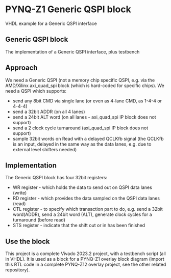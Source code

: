 # PYNQ-Z1 Generic QSPI block
 VHDL example for a Generic QSPI interface

## Generic QSPI block
The implementation of a Generic QSPI interface, plus testbench

## Approach
We need a Generic QSPI (not a memory chip specific QSPI, e.g. via the AMD/Xilinx
 axi_quad_spi block (which is hard-coded for specific chips).
We need a QSPI which supports:
* send any 8bit CMD via single lane (or even as 4-lane CMD, as 1-4-4 or 4-4-4)
* send a 32bit ADDR (on all 4 lanes)
* send a 24bit ALT word (on all lanes - axi_quad_spi IP block does not support)
* send a 2 clock cycle turnaround (axi_quad_spi IP block does not support)
* sample 32bit words on Read with a delayed QCLKfb signal (the QCLKfb is an input,
delayed in the same way as the data lanes, e.g. due to external level shifters needed)

## Implementation
The Generic QSPI block has four 32bit registers:
* WR register - which holds the data to send out on QSPI data lanes (write)
* RD register - which provides the data sampled on the QSPI data lanes (read)
* CTL register - to specify which transaction part to do, e.g. send a 32bit word(ADDR),
send a 24bit word (ALT),
generate clock cycles for a turnaround (before read)
* STS register - indicate that the shift out or in has been finished

## Use the block
This project is a complete Vivado 2023.2 project, with a testbench script (all in VHDL).
It is used as a block for a PYNQ-Z1 overlay block diagram (import this RTL code in a complete PYNQ-Z12 overlay project, see the other related repository).

